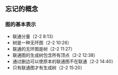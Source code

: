 ## 忘记的概念

### 图的基本表示

- 联通分量（2-2 8:13）
- 树是一种无环图（2-2 10:26）
- 联通的无环图是树（2-2 11:27）
- 联通图的生成树包含所有顶点（2-2 12:38）
- 通过删边可以使原本的联通图不在联通（2-2 14:40）
- 只有联通图才有生成树（2-2 15:20）
